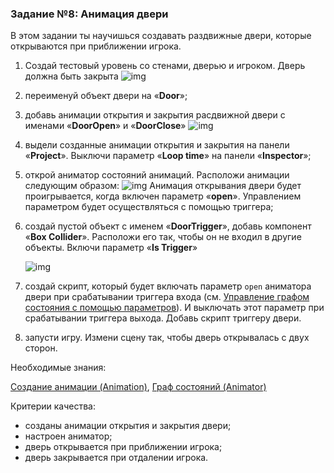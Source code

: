 ### Задание №8: Анимация двери

В этом задании ты научишься создавать раздвижные двери, которые открываются при приближении игрока.

1. Создай тестовый уровень со стенами, дверью и игроком. Дверь должна быть закрыта
   ![img](http://unity3d.unium.ru/lessons/lesson15/images/door1.jpg)

2. переименуй объект двери на «**Door**»;

3. добавь анимации открытия и закрытия расдвижной двери с именами «**DoorOpen**» и «**DoorClose**»
   ![img](http://unity3d.unium.ru/lessons/lesson15/images/door2.jpg)

4. выдели созданные анимации открытия и закрытия на панели «**Project**». Выключи параметр «**Loop time**» на панели «**Inspector**»;

5. открой аниматор состояний анимаций. Расположи анимации следующим образом:
   ![img](http://unity3d.unium.ru/lessons/lesson15/images/door3.jpg)
   Анимация открывания двери будет проигрывается, когда включен параметр «**open**». Управлением параметром будет осуществляться с помощью триггера;

6. создай пустой объект с именем «**DoorTrigger**», добавь компонент «**Box Collider**». Расположи его так, чтобы он не входил в другие объекты. Включи параметр «**Is Trigger**»
  
   ![img](http://unity3d.unium.ru/lessons/lesson15/images/door4.jpg)

7. создай скрипт, который будет включать параметр `open` аниматора двери при срабатывании триггера входа (см. [Управление графом состояния с помощью параметров](https://github.com/UniumGames/Lessons/blob/master/15/README.md#%D0%A3%D0%BF%D1%80%D0%B0%D0%B2%D0%BB%D0%B5%D0%BD%D0%B8%D0%B5-%D0%B3%D1%80%D0%B0%D1%84%D0%BE%D0%BC-%D1%81%D0%BE%D1%81%D1%82%D0%BE%D1%8F%D0%BD%D0%B8%D1%8F-%D1%81-%D0%BF%D0%BE%D0%BC%D0%BE%D1%89%D1%8C%D1%8E-%D0%BF%D0%B0%D1%80%D0%B0%D0%BC%D0%B5%D1%82%D1%80%D0%BE%D0%B2)). И выключать этот параметр при срабатывании триггера выхода. Добавь скрипт триггеру двери.

8. запусти игру. Измени сцену так, чтобы дверь открывалась с двух сторон.

Необходимые знания:

[Создание анимации (Animation)](https://github.com/UniumGames/Lessons/tree/master/15#%D0%A1%D0%BE%D0%B7%D0%B4%D0%B0%D0%BD%D0%B8%D0%B5-%D0%B0%D0%BD%D0%B8%D0%BC%D0%B0%D1%86%D0%B8%D0%B8-animation), [Граф состояний (Animator)](https://github.com/UniumGames/Lessons/tree/master/15#%D0%93%D1%80%D0%B0%D1%84-%D1%81%D0%BE%D1%81%D1%82%D0%BE%D1%8F%D0%BD%D0%B8%D0%B9-animator)

Критерии качества:

- созданы анимации открытия и закрытия двери;
- настроен аниматор;
- дверь открывается при приближении игрока;
- дверь закрывается при отдалении игрока.